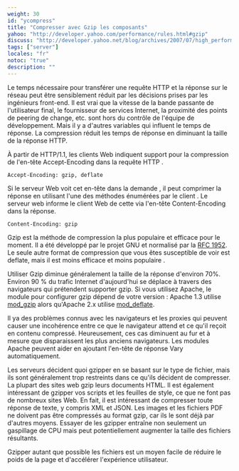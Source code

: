 ```yaml
---
weight: 30
id: "ycompress"
title: "Compresser avec Gzip les composants"
yahoo: "http://developer.yahoo.com/performance/rules.html#gzip"
discuss: "http://developer.yahoo.net/blog/archives/2007/07/high_performanc_3.html"
tags: ["server"]
locales: "fr"
notoc: "true"
description: ""
---
```


Le temps nécessaire pour transférer une requête HTTP et la réponse sur le réseau peut être sensiblement réduit par les décisions prises par les ingénieurs front-end. Il est vrai que la vitesse de la bande passante de l'utilisateur final, le fournisseur de services Internet, la proximité des points de peering de change, etc. sont hors du contrôle de l'équipe de développement. Mais il y a d'autres variables qui influent le temps de réponse. La compression réduit les temps de réponse en diminuant la taille de la réponse HTTP.

À partir de HTTP/1.1, les clients Web indiquent support pour la compression de l'en-tête Accept-Encoding dans la requête HTTP .

	Accept-Encoding: gzip, deflate

Si le serveur Web voit cet en-tête dans la demande , il peut comprimer la réponse en utilisant l'une des méthodes énumérées par le client . Le serveur web informe le client Web de cette via l'en-tête Content-Encoding dans la réponse.

	Content-Encoding: gzip

Gzip est la méthode de compression la plus populaire et efficace pour le moment. Il a été développé par le projet GNU et normalisé par la [RFC 1952](http://www.ietf.org/rfc/rfc1952.txt). Le seule autre format de compression que vous êtes susceptible de voir est deflate, mais il est moins efficace et moins populaire .

Utiliser Gzip diminue généralement la taille de la réponse d'environ 70%. Environ 90 % du trafic Internet d'aujourd'hui se déplace à travers des navigateurs qui prétendent supporter gzip. Si vous utilisez Apache, le module pour configurer gzip dépend de votre version : Apache 1.3 utilise [mod\_gzip](http://sourceforge.net/projects/mod-gzip/) alors qu'Apache 2.x utilise [mod\_deflate](http://httpd.apache.org/docs/2.0/mod/mod_deflate.html).

Il ya des problèmes connus avec les navigateurs et les proxies qui peuvent causer une incohérence entre ce que le navigateur attend et ce qu'il reçoit en contenu compressé. Heureusement, ces cas diminuent au fur et à mesure que disparaissent les plus anciens navigateurs. Les modules Apache peuvent aider en ajoutant l'en-tête de réponse Vary automatiquement.

Les serveurs décident quoi gzipper en se basant sur le type de fichier, mais ils sont généralement trop restreints dans ce qu'ils décident de compresser. La plupart des sites web gzip leurs documents HTML. Il est également intéressant de gzipper vos scripts et les feuilles de style, ce que ne font pas de nombreux sites Web. En fait, il est intéressant de compresser toute réponse de texte, y compris XML et JSON. Les images et les fichiers PDF ne doivent pas être compressés au format gzip, car ils le sont déjà par d'autres moyens. Essayer de les gzipper entraîne non seulement un gaspillage de CPU mais peut potentiellement augmenter la taille des fichiers résultants.

Gzipper autant que possible les fichiers est un moyen facile de réduire le poids de la page et d'accélérer l'expérience utilisateur.